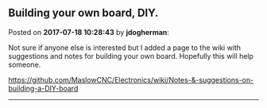 ## Building your own board, DIY.
Posted on **2017-07-18 10:28:43** by **jdogherman**:

Not sure if anyone else is interested but I added a page to the wiki with suggestions and notes for building your own board. Hopefully this will help someone.

https://github.com/MaslowCNC/Electronics/wiki/Notes-&-suggestions-on-building-a-DIY-board

---

